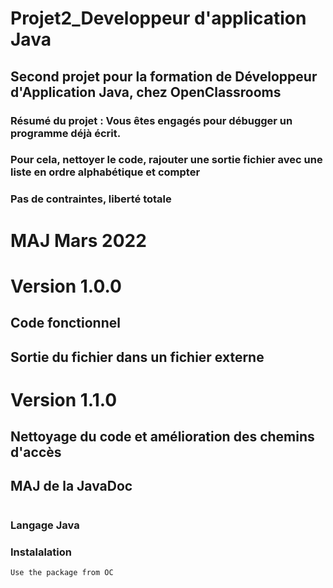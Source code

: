 # Projet2_Developpeur d'application Java

## Second projet pour la formation de Développeur d'Application Java, chez OpenClassrooms

### Résumé du projet : Vous êtes engagés pour débugger un programme déjà écrit. 
### Pour cela, nettoyer le code, rajouter une sortie fichier avec une liste en ordre alphabétique et compter 

### Pas de contraintes, liberté totale 


# MAJ Mars 2022

# Version 1.0.0
## Code fonctionnel
## Sortie du fichier dans un fichier externe

# Version 1.1.0
## Nettoyage du code et amélioration des chemins d'accès
## MAJ de la JavaDoc

# 

### Langage Java 
### Instalalation 

    Use the package from OC 


